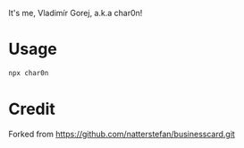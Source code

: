 It's me, Vladimír Gorej, a.k.a char0n!

# Usage

```bash
npx char0n
```

# Credit

Forked from https://github.com/natterstefan/businesscard.git
